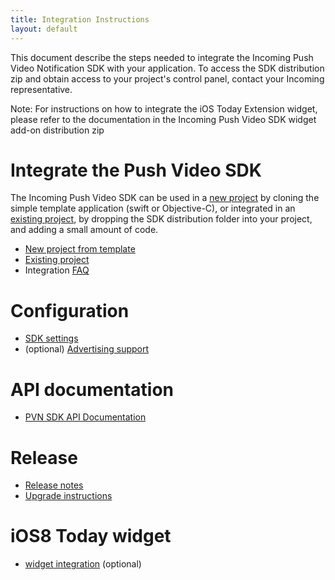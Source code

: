 ```yaml
---
title: Integration Instructions
layout: default 
---
```



This document describe the steps needed to integrate the Incoming Push Video Notification SDK 
with your application. To access the SDK distribution zip and obtain access to your 
project's control panel, contact your Incoming representative.

Note: For instructions on how to integrate the iOS Today Extension widget, please refer 
to the documentation in the Incoming Push Video SDK widget add-on distribution zip


# Integrate the Push Video SDK #

The Incoming Push Video SDK can be used in a [new project](./new-project.html) by cloning the 
simple template application (swift or Objective-C), or integrated in an [existing project](./existing-project.html),
by dropping the SDK distribution folder into your project, and adding a small amount of code.

 * [New project from template](./new-project.html)
 * [Existing project](./existing-project.html)
 * Integration [FAQ](./faq.html)


# Configuration #
 * [SDK settings](./sdk-settings.html)
 * (optional) [Advertising support](./advertising.html)
 
# API documentation #
 * [PVN SDK API Documentation](./apidoc/html/index.html)

# Release #
 * [Release notes](./release-notes.html)
 * [Upgrade instructions](./upgrade-instructions.html)

# iOS8 Today widget
 
 * [widget integration](./widget-integration.html) (optional)